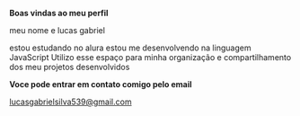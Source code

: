 **Boas vindas ao meu perfil**

meu nome e lucas gabriel

estou estudando no alura
estou me desenvolvendo na linguagem  JavaScript
Utilizo esse espaço para minha organização e compartilhamento dos meu projetos desenvolvidos

**Voce pode entrar em contato comigo pelo email**

lucasgabrielsilva539@gmail.com
